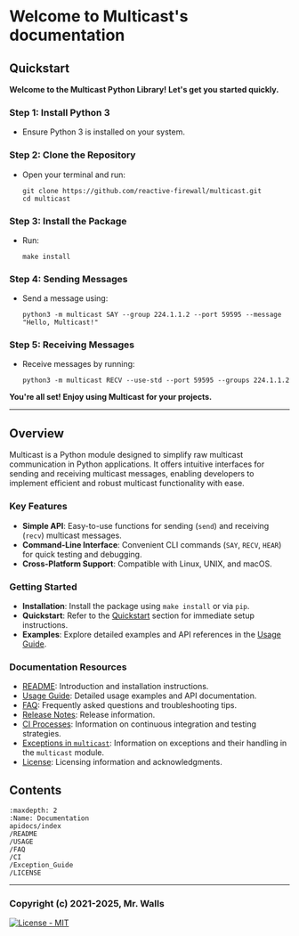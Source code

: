 # Welcome to Multicast's documentation

## Quickstart

**Welcome to the Multicast Python Library! Let's get you started quickly.**

### Step 1: Install Python 3

* Ensure Python 3 is installed on your system.

### Step 2: Clone the Repository

* Open your terminal and run:

  ```shell
  git clone https://github.com/reactive-firewall/multicast.git
  cd multicast
  ```

### Step 3: Install the Package

* Run:

  ```shell
  make install
  ```

### Step 4: Sending Messages

* Send a message using:

  ```shell
  python3 -m multicast SAY --group 224.1.1.2 --port 59595 --message "Hello, Multicast!"
  ```

### Step 5: Receiving Messages

* Receive messages by running:

  ```shell
  python3 -m multicast RECV --use-std --port 59595 --groups 224.1.1.2
  ```

**You're all set! Enjoy using Multicast for your projects.**

---

## Overview

Multicast is a Python module designed to simplify raw multicast communication in Python
applications. It offers intuitive interfaces for sending and receiving multicast messages,
enabling developers to implement efficient and robust multicast functionality with ease.

### Key Features

* **Simple API**: Easy-to-use functions for sending (`send`) and receiving (`recv`) multicast
  messages.
* **Command-Line Interface**: Convenient CLI commands (`SAY`, `RECV`, `HEAR`) for quick testing
  and debugging.
* **Cross-Platform Support**: Compatible with Linux, UNIX, and macOS.

### Getting Started

* **Installation**: Install the package using `make install` or via `pip`.
* **Quickstart**: Refer to the [Quickstart](#quickstart) section for immediate setup instructions.
* **Examples**: Explore detailed examples and API references in the [Usage Guide](./USAGE).

### Documentation Resources

* [README](./README): Introduction and installation instructions.
* [Usage Guide](./USAGE): Detailed usage examples and API documentation.
* [FAQ](./FAQ): Frequently asked questions and troubleshooting tips.
* [Release Notes](https://github.com/reactive-firewall/multicast/releases): Release information.
* [CI Processes](./CI): Information on continuous integration and testing strategies.
* [Exceptions in `multicast`](./Exception_Guide): Information on exceptions and their handling in
  the `multicast` module.
* [License](./LICENSE): Licensing information and acknowledgments.

## Contents

```{toctree}
:maxdepth: 2
:Name: Documentation
apidocs/index
/README
/USAGE
/FAQ
/CI
/Exception_Guide
/LICENSE
```

---

### Copyright (c) 2021-2025, Mr. Walls

[![License - MIT](https://img.shields.io/github/license/reactive-firewall/multicast.svg?maxAge=3600)](https://github.com/reactive-firewall/multicast/blob/stable/LICENSE.md)
